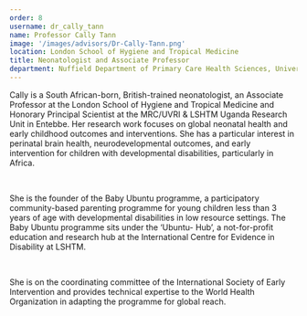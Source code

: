 ```yaml
---
order: 8
username: dr_cally_tann
name: Professor Cally Tann
image: '/images/advisors/Dr-Cally-Tann.png'
location: London School of Hygiene and Tropical Medicine
title: Neonatologist and Associate Professor
department: Nuffield Department of Primary Care Health Sciences, University of Oxford
---
```


Cally is a South African-born, British-trained neonatologist, an Associate Professor at the London School of Hygiene and Tropical Medicine and Honorary Principal Scientist at the MRC/UVRI & LSHTM Uganda Research Unit in Entebbe. Her research work focuses on global neonatal health and early childhood outcomes and interventions. She has a particular interest in perinatal brain health, neurodevelopmental outcomes, and early intervention for children with developmental disabilities, particularly in Africa. 

<br />

She is the founder of the Baby Ubuntu programme, a participatory community-based parenting programme for young children less than 3 years of age with developmental disabilities in low resource settings. The Baby Ubuntu programme sits under the ‘Ubuntu- Hub’, a not-for-profit education and research hub at the International Centre for Evidence in Disability at LSHTM. 

<br />

She is on the coordinating committee of the International Society of Early Intervention and provides technical expertise to the World Health Organization in adapting the programme for global reach.
